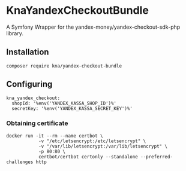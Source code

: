 # KnaYandexCheckoutBundle

A Symfony Wrapper for the yandex-money/yandex-checkout-sdk-php library.

## Installation

```
composer require kna/yandex-checkout-bundle
```

## Configuring

```
kna_yandex_checkout:
  shopId: '%env('YANDEX_KASSA_SHOP_ID')%'
  secretKey: '%env('YANDEX_KASSA_SECRET_KEY')%'
```

### Obtaining certificate

```
docker run -it --rm --name certbot \
            -v "/etc/letsencrypt:/etc/letsencrypt" \
            -v "/var/lib/letsencrypt:/var/lib/letsencrypt" \
            -p 80:80 \
            certbot/certbot certonly --standalone --preferred-challenges http

```